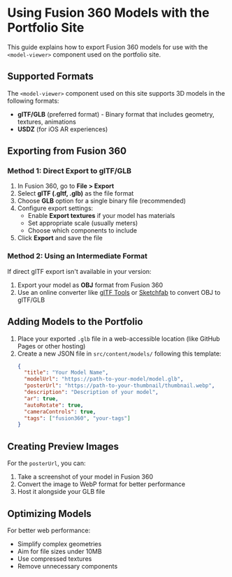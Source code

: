 # Using Fusion 360 Models with the Portfolio Site

This guide explains how to export Fusion 360 models for use with the `<model-viewer>` component used on the portfolio site.

## Supported Formats

The `<model-viewer>` component used on this site supports 3D models in the following formats:

- **glTF/GLB** (preferred format) - Binary format that includes geometry, textures, animations
- **USDZ** (for iOS AR experiences)

## Exporting from Fusion 360

### Method 1: Direct Export to glTF/GLB

1. In Fusion 360, go to **File > Export**
2. Select **glTF (.gltf, .glb)** as the file format
3. Choose **GLB** option for a single binary file (recommended)
4. Configure export settings:
   - Enable **Export textures** if your model has materials
   - Set appropriate scale (usually meters)
   - Choose which components to include
5. Click **Export** and save the file

### Method 2: Using an Intermediate Format

If direct glTF export isn't available in your version:

1. Export your model as **OBJ** format from Fusion 360
2. Use an online converter like [glTF Tools](https://gltf.report/) or [Sketchfab](https://sketchfab.com/) to convert OBJ to glTF/GLB

## Adding Models to the Portfolio

1. Place your exported `.glb` file in a web-accessible location (like GitHub Pages or other hosting)
2. Create a new JSON file in `src/content/models/` following this template:
   ```json
   {
     "title": "Your Model Name",
     "modelUrl": "https://path-to-your-model/model.glb",
     "posterUrl": "https://path-to-your-thumbnail/thumbnail.webp", 
     "description": "Description of your model",
     "ar": true,
     "autoRotate": true,
     "cameraControls": true,
     "tags": ["fusion360", "your-tags"]
   }
   ```

## Creating Preview Images

For the `posterUrl`, you can:
1. Take a screenshot of your model in Fusion 360
2. Convert the image to WebP format for better performance
3. Host it alongside your GLB file

## Optimizing Models

For better web performance:
- Simplify complex geometries 
- Aim for file sizes under 10MB
- Use compressed textures
- Remove unnecessary components
